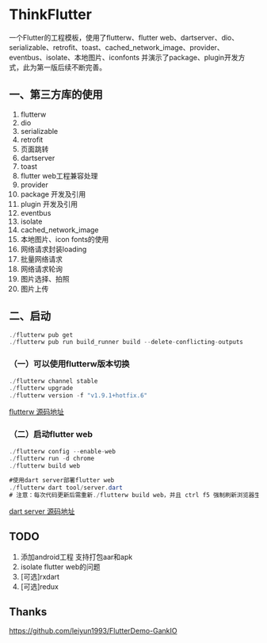 # ThinkFlutter

一个Flutter的工程模板，使用了flutterw、flutter web、dartserver、dio、serializable、retrofit、toast、cached_network_image、provider、eventbus、isolate、本地图片、iconfonts 并演示了package、plugin开发方式，此为第一版后续不断完善。

## 一、第三方库的使用
1. flutterw
3. dio
4. serializable
5. retrofit
8. 页面跳转
2. dartserver
9. toast
9. flutter web工程兼容处理
12. provider
14. package 开发及引用
16. plugin 开发及引用
14. eventbus
15. isolate
16. cached_network_image
17. 本地图片、icon fonts的使用
18. 网络请求封装loading
19. 批量网络请求
20. 网络请求轮询
21. 图片选择、拍照
22. 图片上传

## 二、启动
```java
./flutterw pub get
./flutterw pub run build_runner build --delete-conflicting-outputs
```


### （一）可以使用flutterw版本切换
```java
./flutterw channel stable
./flutterw upgrade
./flutterw version -f "v1.9.1+hotfix.6"
```
[flutterw 源码地址][1]

### （二）启动flutter web
```java
./flutterw config --enable-web
./flutterw run -d chrome
./flutterw build web

#使用dart server部署flutter web
./flutterw dart tool/server.dart  
# 注意：每次代码更新后需重新./flutterw build web，并且 ctrl f5 强制刷新浏览器生效
```
[dart server 源码地址][2]

## TODO
1. 添加android工程 支持打包aar和apk
2. isolate flutter web的问题
3. [可选]rxdart
4. [可选]redux


## Thanks
https://github.com/leiyun1993/FlutterDemo-GankIO

  [1]: https://github.com/MasonLiuChn/flutterw
  [2]: https://github.com/MasonLiuChn/DartServer
